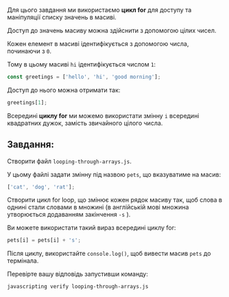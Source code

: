 Для цього завдання ми використаємо **цикл for** для доступу та маніпуляції списку значень в масиві.

Доступ до значень масиву можна здійснити з допомогою цілих чисел.

Кожен елемент в масиві ідентифікується з допомогою числа, починаючи з `0`.

Тому в цьому масиві `hi` ідентифікується числом `1`:

```js
const greetings = ['hello', 'hi', 'good morning'];
```

Доступ до нього можна отримати так:

```js
greetings[1];
```

Всередині **циклу for** ми можемо використати змінну `i` всередині квадратних дужок, замість звичайного цілого числа.

## Завдання:

Створити файл `looping-through-arrays.js`.

У цьому файлі задати змінну під назвою `pets`, що вказуватиме на масив:

```js
['cat', 'dog', 'rat'];
```

Створити цикл for loop, що змінює кожен рядок масиву так, щоб слова в однині стали словами в множині (в англійській мові множина утворюється додаванням закінчення `-s` ).

Ви можете використати такий вираз всередині циклу for:

```js
pets[i] = pets[i] + 's';
```

Після циклу, використайте `console.log()`, щоб вивести масив `pets` до термінала.

Перевірте вашу відповідь запустивши команду:

```bash
javascripting verify looping-through-arrays.js
```
